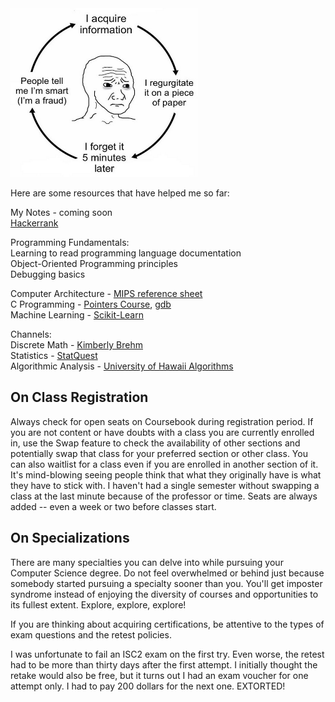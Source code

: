 <img src="cycle.png" alt="resources" width="300" height="270"/>

Here are some resources that have helped me so far:

My Notes - coming soon \
[Hackerrank](https://www.hackerrank.com/)

Programming Fundamentals: \
Learning to read programming language documentation \
Object-Oriented Programming principles \
Debugging basics

Computer Architecture - [MIPS reference sheet](https://courses.cs.washington.edu/courses/cse378/09au/MIPS_Green_Sheet.pdf) \
C Programming - [Pointers Course](https://www.linkedin.com/learning/master-c-language-pointers), [gdb](https://darkdust.net/files/GDB%20Cheat%20Sheet.pdf) \
Machine Learning - [Scikit-Learn](https://scikit-learn.org/1.5/user_guide.html)

Channels: \
Discrete Math - [Kimberly Brehm](https://youtube.com/playlist?list=PLl-gb0E4MII28GykmtuBXNUNoej-vY5Rz&si=RHwyi8-A8T4ahy-j) \
Statistics - [StatQuest](https://youtube.com/playlist?list=PLblh5JKOoLUK0FLuzwntyYI10UQFUhsY9&si=2n7zcm8xBYfE-ue4) \
Algorithmic Analysis - [University of Hawaii Algorithms](https://youtube.com/playlist?list=PLJfcKimCUDGvxl_qotoPo9yHr5cPkbX54&si=f6WCUV4pVbJnAUaf)



## On Class Registration

Always check for open seats on Coursebook during registration period. If you are not content or have doubts with a class you are currently enrolled in, use the Swap feature to check the availability of other sections and potentially swap that class for your preferred section or other class. 
You can also waitlist for a class even if you are enrolled in another section of it. It's mind-blowing seeing people think that what they originally have is what they have to stick with. I haven't had a single semester without swapping a class at the last minute because of the professor or time. Seats are always added -- even a week or two before classes start.

## On Specializations

There are many specialties you can delve into while pursuing your Computer Science degree. Do not feel overwhelmed or behind just because somebody started pursuing a specialty sooner than you. You'll get imposter syndrome instead of enjoying the diversity of courses and opportunities to its fullest extent. Explore, explore, explore!

If you are thinking about acquiring certifications, be attentive to the types of exam questions and the retest policies.

I was unfortunate to fail an ISC2 exam on the first try. Even worse, the retest had to be more than thirty days after the first attempt. I initially thought the retake would also be free, but it turns out I had an exam voucher for one attempt only. I had to pay 200 dollars for the next one. EXTORTED!


